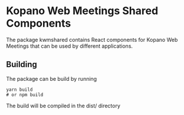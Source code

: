 # Kopano Web Meetings Shared Components

The package kwmshared contains React components for Kopano Web Meetings that can be
used by different applications.

## Building
The package can be build by running
```
yarn build
# or npm build
```
The build will be compiled in the dist/ directory

